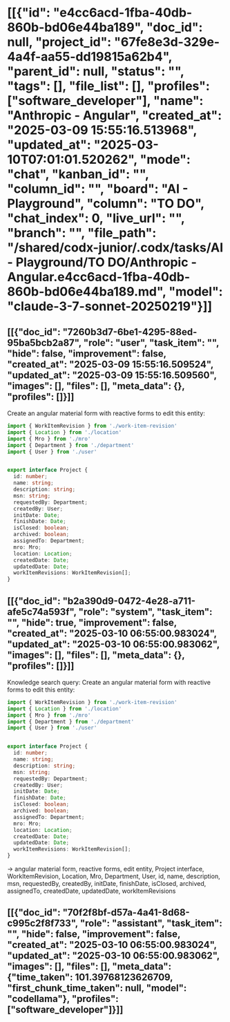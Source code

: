 # [[{"id": "e4cc6acd-1fba-40db-860b-bd06e44ba189", "doc_id": null, "project_id": "67fe8e3d-329e-4a4f-aa55-dd19815a62b4", "parent_id": null, "status": "", "tags": [], "file_list": [], "profiles": ["software_developer"], "name": "Anthropic - Angular", "created_at": "2025-03-09 15:55:16.513968", "updated_at": "2025-03-10T07:01:01.520262", "mode": "chat", "kanban_id": "", "column_id": "", "board": "AI - Playground", "column": "TO DO", "chat_index": 0, "live_url": "", "branch": "", "file_path": "/shared/codx-junior/.codx/tasks/AI - Playground/TO DO/Anthropic - Angular.e4cc6acd-1fba-40db-860b-bd06e44ba189.md", "model": "claude-3-7-sonnet-20250219"}]]
## [[{"doc_id": "7260b3d7-6be1-4295-88ed-95ba5bcb2a87", "role": "user", "task_item": "", "hide": false, "improvement": false, "created_at": "2025-03-09 15:55:16.509524", "updated_at": "2025-03-09 15:55:16.509560", "images": [], "files": [], "meta_data": {}, "profiles": []}]]
Create an angular material form with reactive forms to edit this entity:
```ts
import { WorkItemRevision } from './work-item-revision'
import { Location } from './location'
import { Mro } from './mro'
import { Department } from './department'
import { User } from './user'


export interface Project {
  id: number;
  name: string;
  description: string;
  msn: string;
  requestedBy: Department;
  createdBy: User;
  initDate: Date;
  finishDate: Date;
  isClosed: boolean;
  archived: boolean;
  assignedTo: Department;
  mro: Mro;
  location: Location;
  createdDate: Date;
  updatedDate: Date;
  workItemRevisions: WorkItemRevision[];
}
```




## [[{"doc_id": "b2a390d9-0472-4e28-a711-afe5c74a593f", "role": "system", "task_item": "", "hide": true, "improvement": false, "created_at": "2025-03-10 06:55:00.983024", "updated_at": "2025-03-10 06:55:00.983062", "images": [], "files": [], "meta_data": {}, "profiles": []}]]
Knowledge search query: 
Create an angular material form with reactive forms to edit this entity:
```ts
import { WorkItemRevision } from './work-item-revision'
import { Location } from './location'
import { Mro } from './mro'
import { Department } from './department'
import { User } from './user'


export interface Project {
  id: number;
  name: string;
  description: string;
  msn: string;
  requestedBy: Department;
  createdBy: User;
  initDate: Date;
  finishDate: Date;
  isClosed: boolean;
  archived: boolean;
  assignedTo: Department;
  mro: Mro;
  location: Location;
  createdDate: Date;
  updatedDate: Date;
  workItemRevisions: WorkItemRevision[];
}
```



 -> angular material form, reactive forms, edit entity, Project interface, WorkItemRevision, Location, Mro, Department, User, id, name, description, msn, requestedBy, createdBy, initDate, finishDate, isClosed, archived, assignedTo, createdDate, updatedDate, workItemRevisions
## [[{"doc_id": "70f2f8bf-d57a-4a41-8d68-c995c2f8f733", "role": "assistant", "task_item": "", "hide": false, "improvement": false, "created_at": "2025-03-10 06:55:00.983024", "updated_at": "2025-03-10 06:55:00.983062", "images": [], "files": [], "meta_data": {"time_taken": 101.39768123626709, "first_chunk_time_taken": null, "model": "codellama"}, "profiles": ["software_developer"]}]]
